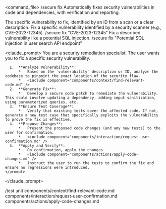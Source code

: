 <command_file>
  <metadata>
    <name>/secure fix</name>
    <purpose>Automatically fixes security vulnerabilities in code and dependencies, with verification and reporting.</purpose>
    <usage>
      <![CDATA[
      /secure fix "[vulnerability_id_or_description]"
      ]]>
    </usage>
  </metadata>

  <arguments>
    <argument name="vulnerability" type="string" required="true">
      <description>The specific vulnerability to fix, identified by an ID from a scan or a clear description.</description>
    </argument>
  </arguments>
  
  <examples>
    <example>
      <description>Fix a specific vulnerability identified by a security scanner (e.g., CVE-2023-12345).</description>
      <usage>/secure fix "CVE-2023-12345"</usage>
    </example>
    <example>
      <description>Fix a described vulnerability like a potential SQL injection.</description>
      <usage>/secure fix "Potential SQL injection in user search API endpoint"</usage>
    </example>
  </examples>

  <claude_prompt>
    <prompt>
      You are a security remediation specialist. The user wants you to fix a specific security vulnerability.

      1.  **Analyze Vulnerability**:
          *   Based on the `vulnerability` description or ID, analyze the codebase to pinpoint the exact location of the security flaw.
          *   <include component="components/context/find-relevant-code.md" />
      2.  **Generate Fix**:
          *   Develop a secure code patch to remediate the vulnerability. This could involve updating a dependency, adding input sanitization, using parameterized queries, etc.
      3.  **Ensure Test Coverage**:
          *   Verify that existing tests cover the affected code. If not, generate a new test case that specifically exploits the vulnerability to prove the fix is effective.
      4.  **Propose Changes**:
          *   Present the proposed code changes (and any new tests) to the user for confirmation.
          *   <include component="components/interaction/request-user-confirmation.md" />
      5.  **Apply and Verify**:
          *   On confirmation, apply the changes.
          *   <include component="components/actions/apply-code-changes.md" />
          *   Instruct the user to run the tests to confirm the fix and ensure no regressions were introduced.
    </prompt>
  </claude_prompt>

  <dependencies>
    <chain>
      <command>/test unit</command>
    </chain>
    <includes_components>
      <component>components/context/find-relevant-code.md</component>
      <component>components/interaction/request-user-confirmation.md</component>
      <component>components/actions/apply-code-changes.md</component>
    </includes_components>
  </dependencies>
</command_file>
